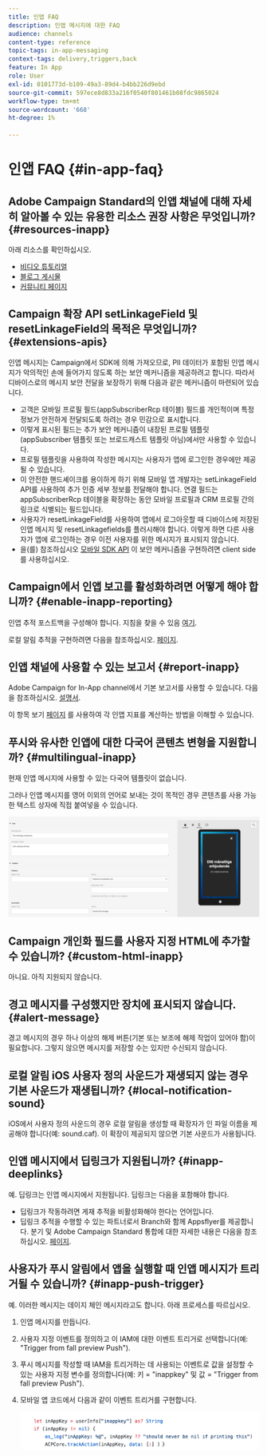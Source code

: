 ```yaml
---
title: 인앱 FAQ
description: 인앱 메시지에 대한 FAQ
audience: channels
content-type: reference
topic-tags: in-app-messaging
context-tags: delivery,triggers,back
feature: In App
role: User
exl-id: 0101773d-b109-49a3-89d4-b4bb226d9ebd
source-git-commit: 597ece8d833a216f0540f801461b08fdc9865024
workflow-type: tm+mt
source-wordcount: '668'
ht-degree: 1%

---
```


# 인앱 FAQ {#in-app-faq}

## Adobe Campaign Standard의 인앱 채널에 대해 자세히 알아볼 수 있는 유용한 리소스 권장 사항은 무엇입니까? {#resources-inapp}

아래 리소스를 확인하십시오.

* [비디오 튜토리얼](https://experienceleague.adobe.com/docs/campaign-standard-learn/tutorials/communication-channels/mobile/in-app/in-app-message-overview.html)
* [블로그 게시물](https://theblog.adobe.com/get-more-out-of-the-new-in-app-message-channel-from-adobe-campaign/)
* [커뮤니티 페이지](https://experienceleaguecommunities.adobe.com/t5/adobe-campaign-standard/ct-p/adobe-campaign-standard-community)

## Campaign 확장 API setLinkageField 및 resetLinkageField의 목적은 무엇입니까? {#extensions-apis}

인앱 메시지는 Campaign에서 SDK에 의해 가져오므로, PII 데이터가 포함된 인앱 메시지가 악의적인 손에 들어가지 않도록 하는 보안 메커니즘을 제공하려고 합니다. 따라서 디바이스로의 메시지 보안 전달을 보장하기 위해 다음과 같은 메커니즘이 마련되어 있습니다.

* 고객은 모바일 프로필 필드(appSubscriberRcp 테이블) 필드를 개인적이며 특정 정보가 안전하게 전달되도록 하려는 경우 민감으로 표시합니다.
* 이렇게 표시된 필드는 추가 보안 메커니즘이 내장된 프로필 템플릿(appSubscriber 템플릿 또는 브로드캐스트 템플릿 아님)에서만 사용할 수 있습니다.
* 프로필 템플릿을 사용하여 작성한 메시지는 사용자가 앱에 로그인한 경우에만 제공될 수 있습니다.
* 이 안전한 핸드셰이크를 용이하게 하기 위해 모바일 앱 개발자는 setLinkageField API를 사용하여 추가 인증 세부 정보를 전달해야 합니다. 연결 필드는 appSubscriberRcp 테이블을 확장하는 동안 모바일 프로필과 CRM 프로필 간의 링크로 식별되는 필드입니다.
* 사용자가 resetLinkageField를 사용하여 앱에서 로그아웃할 때 디바이스에 저장된 인앱 메시지 및 resetLinkagefields를 플러시해야 합니다. 이렇게 하면 다른 사용자가 앱에 로그인하는 경우 이전 사용자를 위한 메시지가 표시되지 않습니다.
* 을(를) 참조하십시오 [모바일 SDK API](https://developer.adobe.com/client-sdks/documentation/adobe-campaign-standard/api-reference/) 이 보안 메커니즘을 구현하려면 client side를 사용하십시오.

## Campaign에서 인앱 보고를 활성화하려면 어떻게 해야 합니까? {#enable-inapp-reporting}

인앱 추적 포스트백을 구성해야 합니다. 지침을 찾을 수 있음 [여기](../../administration/using/configuring-rules-launch.md#inapp-tracking-postback).

로컬 알림 추적을 구현하려면 다음을 참조하십시오. [페이지](../../administration/using/local-tracking.md).

## 인앱 채널에 사용할 수 있는 보고서 {#report-inapp}

Adobe Campaign for In-App channel에서 기본 보고서를 사용할 수 있습니다. 다음을 참조하십시오. [설명서](../../reporting/using/in-app-report.md).

이 항목 보기 [페이지](../../reporting/using/indicator-calculation.md#in-app-delivery) 를 사용하여 각 인앱 지표를 계산하는 방법을 이해할 수 있습니다.

## 푸시와 유사한 인앱에 대한 다국어 콘텐츠 변형을 지원합니까? {#multilingual-inapp}

현재 인앱 메시지에 사용할 수 있는 다국어 템플릿이 없습니다.

그러나 인앱 메시지를 영어 이외의 언어로 보내는 것이 목적인 경우 콘텐츠를 사용 가능한 텍스트 상자에 직접 붙여넣을 수 있습니다.

![](assets/faq_inapp.png)

## Campaign 개인화 필드를 사용자 지정 HTML에 추가할 수 있습니까? {#custom-html-inapp}

아니요. 아직 지원되지 않습니다.

## 경고 메시지를 구성했지만 장치에 표시되지 않습니다. {#alert-message}

경고 메시지의 경우 하나 이상의 해제 버튼(기본 또는 보조에 해제 작업이 있어야 함)이 필요합니다. 그렇지 않으면 메시지를 저장할 수는 있지만 수신되지 않습니다.

## 로컬 알림 iOS 사용자 정의 사운드가 재생되지 않는 경우 기본 사운드가 재생됩니까? {#local-notification-sound}

iOS에서 사용자 정의 사운드의 경우 로컬 알림을 생성할 때 확장자가 인 파일 이름을 제공해야 합니다(예: sound.caf). 이 확장이 제공되지 않으면 기본 사운드가 사용됩니다.

## 인앱 메시지에서 딥링크가 지원됩니까? {#inapp-deeplinks}

예. 딥링크는 인앱 메시지에서 지원됩니다. 딥링크는 다음을 포함해야 합니다.

* 딥링크가 작동하려면 게재 추적을 비활성화해야 한다는 언어입니다.
* 딥링크 추적을 수행할 수 있는 파트너로서 Branch와 함께 Appsflyer를 제공합니다. 분기 및 Adobe Campaign Standard 통합에 대한 자세한 내용은 다음을 참조하십시오. [페이지](https://help.branch.io/using-branch/docs/adobe-campaign-standard-1).

## 사용자가 푸시 알림에서 앱을 실행할 때 인앱 메시지가 트리거될 수 있습니까? {#inapp-push-trigger}

예. 이러한 메시지는 데이지 체인 메시지라고도 합니다. 아래 프로세스를 따르십시오.

1. 인앱 메시지를 만듭니다.

1. 사용자 지정 이벤트를 정의하고 이 IAM에 대한 이벤트 트리거로 선택합니다(예: &quot;Trigger from fall preview Push&quot;).

1. 푸시 메시지를 작성할 때 IAM을 트리거하는 데 사용되는 이벤트로 값을 설정할 수 있는 사용자 지정 변수를 정의합니다(예: 키 = &quot;inappkey&quot; 및 값 = &quot;Trigger from fall preview Push&quot;).

1. 모바일 앱 코드에서 다음과 같이 이벤트 트리거를 구현합니다.

   ![](assets/faq_inapp_2.png)

